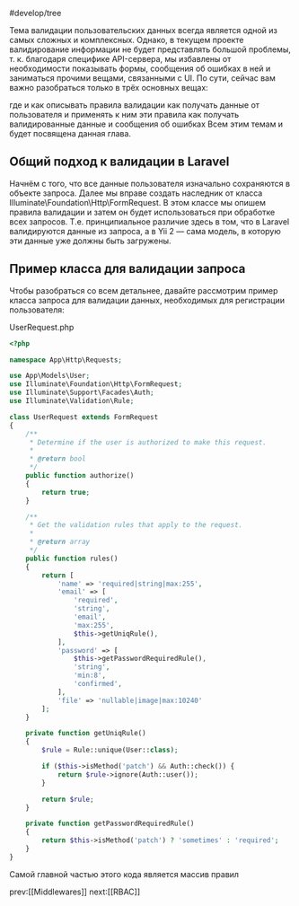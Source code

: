 #develop/tree 

Тема валидации пользовательских данных всегда является одной из самых сложных и комплексных. Однако, в текущем проекте валидирование информации не будет представлять большой проблемы, т. к. благодаря специфике API-сервера, мы избавлены от необходимости показывать формы, сообщения об ошибках в ней и заниматься прочими вещами, связанными с UI.
По сути, сейчас вам важно разобраться только в трёх основных вещах:

где и как описывать правила валидации
как получать данные от пользователя и применять к ним эти правила
как получать валидированные данные и сообщения об ошибках
Всем этим темам и будет посвящена данная глава.

## Общий подход к валидации в Laravel

Начнём с того, что все данные пользователя изначально сохраняются в объекте запроса. Далее мы вправе создать наследник от класса Illuminate\Foundation\Http\FormRequest. В этом классе мы опишем правила валидации и затем он будет использоваться при обработке всех запросов.
Т.е. принципиальное различие здесь в том, что в Laravel валидируются данные из запроса, а в Yii 2 — сама модель, в которую эти данные уже должны быть загружены.

## Пример класса для валидации запроса
Чтобы разобраться со всем детальнее, давайте рассмотрим пример класса запроса для валидации данных, необходимых для регистрации пользователя:

UserRequest.php
```php
<?php

namespace App\Http\Requests;

use App\Models\User;
use Illuminate\Foundation\Http\FormRequest;
use Illuminate\Support\Facades\Auth;
use Illuminate\Validation\Rule;

class UserRequest extends FormRequest
{
    /**
     * Determine if the user is authorized to make this request.
     *
     * @return bool
     */
    public function authorize()
    {
        return true;
    }

    /**
     * Get the validation rules that apply to the request.
     *
     * @return array
     */
    public function rules()
    {
        return [
            'name' => 'required|string|max:255',
            'email' => [
                'required',
                'string',
                'email',
                'max:255',
                $this->getUniqRule(),
            ],
            'password' => [
                $this->getPasswordRequiredRule(),
                'string',
                'min:8',
                'confirmed',
            ],
            'file' => 'nullable|image|max:10240'
        ];
    }

    private function getUniqRule()
    {
        $rule = Rule::unique(User::class);

        if ($this->isMethod('patch') && Auth::check()) {
            return $rule->ignore(Auth::user());
        }

        return $rule;
    }

    private function getPasswordRequiredRule()
    {
        return $this->isMethod('patch') ? 'sometimes' : 'required';
    }
}
```

Самой главной частью этого кода является массив правил

prev:[[Middlewares]] next:[[RBAC]]
